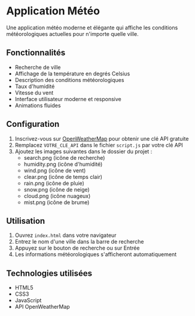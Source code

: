 # Application Météo

Une application météo moderne et élégante qui affiche les conditions météorologiques actuelles pour n'importe quelle ville.

## Fonctionnalités

- Recherche de ville
- Affichage de la température en degrés Celsius
- Description des conditions météorologiques
- Taux d'humidité
- Vitesse du vent
- Interface utilisateur moderne et responsive
- Animations fluides

## Configuration

1. Inscrivez-vous sur [OpenWeatherMap](https://openweathermap.org/) pour obtenir une clé API gratuite
2. Remplacez `VOTRE_CLE_API` dans le fichier `script.js` par votre clé API
3. Ajoutez les images suivantes dans le dossier du projet :
   - search.png (icône de recherche)
   - humidity.png (icône d'humidité)
   - wind.png (icône de vent)
   - clear.png (icône de temps clair)
   - rain.png (icône de pluie)
   - snow.png (icône de neige)
   - cloud.png (icône nuageux)
   - mist.png (icône de brume)

## Utilisation

1. Ouvrez `index.html` dans votre navigateur
2. Entrez le nom d'une ville dans la barre de recherche
3. Appuyez sur le bouton de recherche ou sur Entrée
4. Les informations météorologiques s'afficheront automatiquement

## Technologies utilisées

- HTML5
- CSS3
- JavaScript
- API OpenWeatherMap

